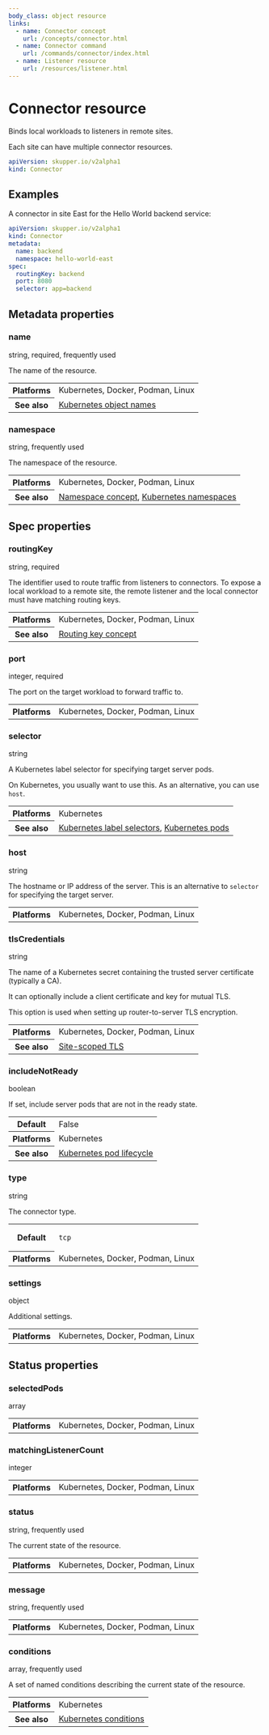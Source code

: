 ```yaml
---
body_class: object resource
links:
  - name: Connector concept
    url: /concepts/connector.html
  - name: Connector command
    url: /commands/connector/index.html
  - name: Listener resource
    url: /resources/listener.html
---
```


# Connector resource

<section>

Binds local workloads to listeners in remote sites.

Each site can have multiple connector resources.

~~~ yaml
apiVersion: skupper.io/v2alpha1
kind: Connector
~~~

</section>

<section>

## Examples

A connector in site East for the Hello World backend service:

~~~ yaml
apiVersion: skupper.io/v2alpha1
kind: Connector
metadata:
  name: backend
  namespace: hello-world-east
spec:
  routingKey: backend
  port: 8080
  selector: app=backend
~~~

</section>

<section class="attributes">

## Metadata properties

<div class="attribute frequently-used">

<div class="attribute-heading"><h3 id="metadata-name">name</h3><div>string, required, frequently used</div></div>

The name of the resource.

<table class="fields"><tr><th>Platforms</th><td>Kubernetes, Docker, Podman, Linux</td><tr><th>See also</th><td><a href="https://kubernetes.io/docs/concepts/overview/working-with-objects/names/">Kubernetes object names</a></td></table>

</div>

<div class="attribute frequently-used">

<div class="attribute-heading"><h3 id="metadata-namespace">namespace</h3><div>string, frequently used</div></div>

The namespace of the resource.

<table class="fields"><tr><th>Platforms</th><td>Kubernetes, Docker, Podman, Linux</td><tr><th>See also</th><td><a href="/concepts/namespace.html">Namespace concept</a>, <a href="https://kubernetes.io/docs/concepts/overview/working-with-objects/namespaces/">Kubernetes namespaces</a></td></table>

</div>

</section>

<section class="attributes">

## Spec properties

<div class="attribute">

<div class="attribute-heading"><h3 id="spec-routingkey">routingKey</h3><div>string, required</div></div>

The identifier used to route traffic from listeners to
connectors.  To expose a local workload to a remote
site, the remote listener and the local connector must
have matching routing keys.

<table class="fields"><tr><th>Platforms</th><td>Kubernetes, Docker, Podman, Linux</td><tr><th>See also</th><td><a href="/concepts/routing-key.html">Routing key concept</a></td></table>

</div>

<div class="attribute">

<div class="attribute-heading"><h3 id="spec-port">port</h3><div>integer, required</div></div>

The port on the target workload to forward traffic to.

<table class="fields"><tr><th>Platforms</th><td>Kubernetes, Docker, Podman, Linux</td></table>

</div>

<div class="attribute">

<div class="attribute-heading"><h3 id="spec-selector">selector</h3><div>string</div></div>

A Kubernetes label selector for specifying target server
pods.

On Kubernetes, you usually want to use this.  As an
alternative, you can use `host`.

<table class="fields"><tr><th>Platforms</th><td>Kubernetes</td><tr><th>See also</th><td><a href="https://kubernetes.io/docs/concepts/overview/working-with-objects/labels/#label-selectors">Kubernetes label selectors</a>, <a href="https://kubernetes.io/docs/concepts/workloads/pods/">Kubernetes pods</a></td></table>

</div>

<div class="attribute">

<div class="attribute-heading"><h3 id="spec-host">host</h3><div>string</div></div>

The hostname or IP address of the server.  This is an
alternative to `selector` for specifying the target
server.

<table class="fields"><tr><th>Platforms</th><td>Kubernetes, Docker, Podman, Linux</td></table>

</div>

<div class="attribute">

<div class="attribute-heading"><h3 id="spec-tlscredentials">tlsCredentials</h3><div>string</div></div>

The name of a Kubernetes secret containing the trusted
server certificate (typically a CA).

It can optionally include a client certificate and key for
mutual TLS.

This option is used when setting up router-to-server TLS
encryption.

<table class="fields"><tr><th>Platforms</th><td>Kubernetes, Docker, Podman, Linux</td><tr><th>See also</th><td><a href="">Site-scoped TLS</a></td></table>

</div>

<div class="attribute">

<div class="attribute-heading"><h3 id="spec-includenotready">includeNotReady</h3><div>boolean</div></div>

If set, include server pods that are not in the ready
state.

<table class="fields"><tr><th>Default</th><td>False</td><tr><th>Platforms</th><td>Kubernetes</td><tr><th>See also</th><td><a href="https://kubernetes.io/docs/concepts/workloads/pods/pod-lifecycle/">Kubernetes pod lifecycle</a></td></table>

</div>

<div class="attribute">

<div class="attribute-heading"><h3 id="spec-type">type</h3><div>string</div></div>

The connector type.

<table class="fields"><tr><th>Default</th><td><p><code>tcp</code></p>
</td><tr><th>Platforms</th><td>Kubernetes, Docker, Podman, Linux</td></table>

</div>

<div class="attribute">

<div class="attribute-heading"><h3 id="spec-settings">settings</h3><div>object</div></div>

Additional settings.

<table class="fields"><tr><th>Platforms</th><td>Kubernetes, Docker, Podman, Linux</td></table>

</div>

</section>

<section class="attributes">

## Status properties

<div class="attribute">

<div class="attribute-heading"><h3 id="status-selectedpods">selectedPods</h3><div>array</div></div>

<table class="fields"><tr><th>Platforms</th><td>Kubernetes, Docker, Podman, Linux</td></table>

</div>

<div class="attribute">

<div class="attribute-heading"><h3 id="status-matchinglistenercount">matchingListenerCount</h3><div>integer</div></div>

<table class="fields"><tr><th>Platforms</th><td>Kubernetes, Docker, Podman, Linux</td></table>

</div>

<div class="attribute frequently-used">

<div class="attribute-heading"><h3 id="status-status">status</h3><div>string, frequently used</div></div>

The current state of the resource.

<table class="fields"><tr><th>Platforms</th><td>Kubernetes, Docker, Podman, Linux</td></table>

</div>

<div class="attribute frequently-used">

<div class="attribute-heading"><h3 id="status-message">message</h3><div>string, frequently used</div></div>

<table class="fields"><tr><th>Platforms</th><td>Kubernetes, Docker, Podman, Linux</td></table>

</div>

<div class="attribute frequently-used">

<div class="attribute-heading"><h3 id="status-conditions">conditions</h3><div>array, frequently used</div></div>

A set of named conditions describing the current state of the
resource.

<table class="fields"><tr><th>Platforms</th><td>Kubernetes</td><tr><th>See also</th><td><a href="https://maelvls.dev/kubernetes-conditions/">Kubernetes conditions</a></td></table>

</div>

</section>
